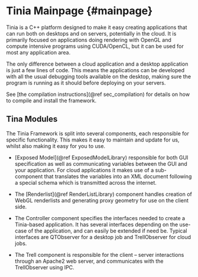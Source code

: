 Tinia Mainpage {#mainpage}
==============

Tinia is a C++ platform designed to make it easy creating applications that can
run both on desktops and on servers, potentially in the cloud. It is primarily
focused on applications doing rendering with OpenGL and compute intensive
programs using CUDA/OpenCL, but it can be used for most any application area.

The only difference between a cloud application and a desktop application is
just a few lines of code. This means the applications can be developed with all
the usual debugging tools available on the desktop, making sure the program is
running as it should before deploying on your servers.

See [the compilation instructions](@ref sec_compilation) for details on how to
compile and install the framework.

Tina Modules
------------

The Tinia Framework is split into several components, each responsible for specific
functionality. This makes it easy to maintain and update for us, whilst also
making it easy for you to use.

- [Exposed Model](@ref ExposedModelLibrary) responsible for both GUI
  specification as well as communicating variables between the GUI and your
  application. For cloud applications it makes use of a sub-component that
  translates the variables into an XML document following a special schema which
  is transmitted across the internet.

- The [Renderlist](@ref RenderListLibrary) component handles creation of WebGL renderlists and generating proxy geometry
  for use on the client side.

- The Controller component specifies the interfaces needed to create a
  Tinia-based application. It has several interfaces depending on the use-case of
  the application, and can easily be extended if need be. Typical interfaces are
  QTObserver for a desktop job and TrellObserver for cloud jobs.

- The Trell component is responsible for the client – server interactions
  through an Apache2 web server, and communicates with the TrellObserver using
  IPC.




